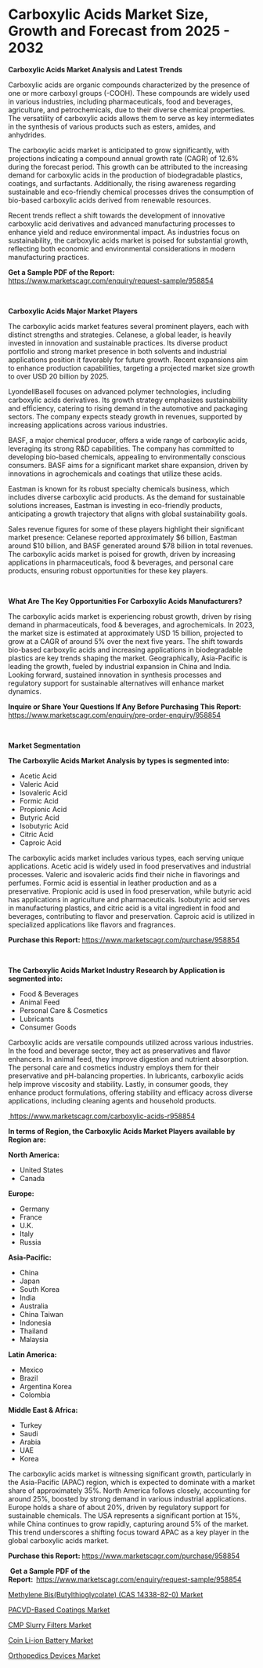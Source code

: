 <p><h1>Carboxylic Acids Market Size, Growth and Forecast from 2025 - 2032</h1></p><p><strong>Carboxylic Acids Market Analysis and Latest Trends</strong></p>
<p><p>Carboxylic acids are organic compounds characterized by the presence of one or more carboxyl groups (-COOH). These compounds are widely used in various industries, including pharmaceuticals, food and beverages, agriculture, and petrochemicals, due to their diverse chemical properties. The versatility of carboxylic acids allows them to serve as key intermediates in the synthesis of various products such as esters, amides, and anhydrides.</p><p>The carboxylic acids market is anticipated to grow significantly, with projections indicating a compound annual growth rate (CAGR) of 12.6% during the forecast period. This growth can be attributed to the increasing demand for carboxylic acids in the production of biodegradable plastics, coatings, and surfactants. Additionally, the rising awareness regarding sustainable and eco-friendly chemical processes drives the consumption of bio-based carboxylic acids derived from renewable resources.</p><p>Recent trends reflect a shift towards the development of innovative carboxylic acid derivatives and advanced manufacturing processes to enhance yield and reduce environmental impact. As industries focus on sustainability, the carboxylic acids market is poised for substantial growth, reflecting both economic and environmental considerations in modern manufacturing practices.</p></p>
<p><strong>Get a Sample PDF of the Report:&nbsp;</strong> <a href="https://www.marketscagr.com/enquiry/request-sample/958854?utm_campaign=2014&utm_medium=2&utm_source=Github&utm_content=ia&utm_term=06012025&utm_id=carboxylic-acids">https://www.marketscagr.com/enquiry/request-sample/958854</a></p>
<p>&nbsp;</p>
<p><strong>Carboxylic Acids Major Market Players</strong></p>
<p><p>The carboxylic acids market features several prominent players, each with distinct strengths and strategies. Celanese, a global leader, is heavily invested in innovation and sustainable practices. Its diverse product portfolio and strong market presence in both solvents and industrial applications position it favorably for future growth. Recent expansions aim to enhance production capabilities, targeting a projected market size growth to over USD 20 billion by 2025.</p><p>LyondellBasell focuses on advanced polymer technologies, including carboxylic acids derivatives. Its growth strategy emphasizes sustainability and efficiency, catering to rising demand in the automotive and packaging sectors. The company expects steady growth in revenues, supported by increasing applications across various industries.</p><p>BASF, a major chemical producer, offers a wide range of carboxylic acids, leveraging its strong R&D capabilities. The company has committed to developing bio-based chemicals, appealing to environmentally conscious consumers. BASF aims for a significant market share expansion, driven by innovations in agrochemicals and coatings that utilize these acids.</p><p>Eastman is known for its robust specialty chemicals business, which includes diverse carboxylic acid products. As the demand for sustainable solutions increases, Eastman is investing in eco-friendly products, anticipating a growth trajectory that aligns with global sustainability goals.</p><p>Sales revenue figures for some of these players highlight their significant market presence: Celanese reported approximately $6 billion, Eastman around $10 billion, and BASF generated around $78 billion in total revenues. The carboxylic acids market is poised for growth, driven by increasing applications in pharmaceuticals, food & beverages, and personal care products, ensuring robust opportunities for these key players.</p></p>
<p>&nbsp;</p>
<p><strong>What Are The Key Opportunities For Carboxylic Acids Manufacturers?</strong></p>
<p><p>The carboxylic acids market is experiencing robust growth, driven by rising demand in pharmaceuticals, food & beverages, and agrochemicals. In 2023, the market size is estimated at approximately USD 15 billion, projected to grow at a CAGR of around 5% over the next five years. The shift towards bio-based carboxylic acids and increasing applications in biodegradable plastics are key trends shaping the market. Geographically, Asia-Pacific is leading the growth, fueled by industrial expansion in China and India. Looking forward, sustained innovation in synthesis processes and regulatory support for sustainable alternatives will enhance market dynamics.</p></p>
<p><strong>Inquire or Share Your Questions If Any Before Purchasing This Report:</strong> <a href="https://www.marketscagr.com/enquiry/pre-order-enquiry/958854?utm_campaign=2014&utm_medium=2&utm_source=Github&utm_content=ia&utm_term=06012025&utm_id=carboxylic-acids">https://www.marketscagr.com/enquiry/pre-order-enquiry/958854</a></p>
<p>&nbsp;</p>
<p><strong>Market Segmentation</strong></p>
<p><strong>The Carboxylic Acids Market Analysis by types is segmented into:</strong></p>
<p><ul><li>Acetic Acid</li><li>Valeric Acid</li><li>Isovaleric Acid</li><li>Formic Acid</li><li>Propionic Acid</li><li>Butyric Acid</li><li>Isobutyric Acid</li><li>Citric Acid</li><li>Caproic Acid</li></ul></p>
<p><p>The carboxylic acids market includes various types, each serving unique applications. Acetic acid is widely used in food preservatives and industrial processes. Valeric and isovaleric acids find their niche in flavorings and perfumes. Formic acid is essential in leather production and as a preservative. Propionic acid is used in food preservation, while butyric acid has applications in agriculture and pharmaceuticals. Isobutyric acid serves in manufacturing plastics, and citric acid is a vital ingredient in food and beverages, contributing to flavor and preservation. Caproic acid is utilized in specialized applications like flavors and fragrances.</p></p>
<p><strong>Purchase this Report:&nbsp;</strong><a href="https://www.marketscagr.com/purchase/958854?utm_campaign=2014&utm_medium=2&utm_source=Github&utm_content=ia&utm_term=06012025&utm_id=carboxylic-acids">https://www.marketscagr.com/purchase/958854</a></p>
<p>&nbsp;</p>
<p><strong>The Carboxylic Acids Market Industry Research by Application is segmented into:</strong></p>
<p><ul><li>Food & Beverages</li><li>Animal Feed</li><li>Personal Care & Cosmetics</li><li>Lubricants</li><li>Consumer Goods</li></ul></p>
<p><p>Carboxylic acids are versatile compounds utilized across various industries. In the food and beverage sector, they act as preservatives and flavor enhancers. In animal feed, they improve digestion and nutrient absorption. The personal care and cosmetics industry employs them for their preservative and pH-balancing properties. In lubricants, carboxylic acids help improve viscosity and stability. Lastly, in consumer goods, they enhance product formulations, offering stability and efficacy across diverse applications, including cleaning agents and household products.</p></p>
<p><a href="https://www.marketscagr.com/carboxylic-acids-r958854?utm_campaign=2014&utm_medium=2&utm_source=Github&utm_content=ia&utm_term=06012025&utm_id=carboxylic-acids">&nbsp;https://www.marketscagr.com/carboxylic-acids-r958854</a></p>
<p><strong>In terms of Region, the Carboxylic Acids Market Players available by Region are:</strong></p>
<p>
    <p> <strong> North America: </strong>
        <ul>
            <li>United States</li>
            <li>Canada</li>
        </ul>
        </p> 
    <p> <strong> Europe: </strong>
        <ul>
            <li>Germany</li>
            <li>France</li>
            <li>U.K.</li>
            <li>Italy</li>
            <li>Russia</li>
        </ul>
        </p> 
    <p> <strong> Asia-Pacific: </strong>
        <ul>
            <li>China</li>
            <li>Japan</li>
            <li>South Korea</li>
            <li>India</li>
            <li>Australia</li>
            <li>China Taiwan</li>
            <li>Indonesia</li>
            <li>Thailand</li>
            <li>Malaysia</li>
        </ul>
        </p> 
    <p> <strong> Latin America: </strong>
        <ul>
            <li>Mexico</li>
            <li>Brazil</li>
            <li>Argentina Korea</li>
            <li>Colombia</li>
        </ul>
        </p> 
    <p> <strong> Middle East & Africa: </strong>
        <ul>
            <li>Turkey</li>
            <li>Saudi</li>
            <li>Arabia</li>
            <li>UAE</li>
            <li>Korea</li>
        </ul>
    </p>
    </p>
<p><p>The carboxylic acids market is witnessing significant growth, particularly in the Asia-Pacific (APAC) region, which is expected to dominate with a market share of approximately 35%. North America follows closely, accounting for around 25%, boosted by strong demand in various industrial applications. Europe holds a share of about 20%, driven by regulatory support for sustainable chemicals. The USA represents a significant portion at 15%, while China continues to grow rapidly, capturing around 5% of the market. This trend underscores a shifting focus toward APAC as a key player in the global carboxylic acids market.</p></p>
<p><strong>Purchase this Report: </strong><a href="https://www.marketscagr.com/purchase/958854?utm_campaign=2014&utm_medium=2&utm_source=Github&utm_content=ia&utm_term=06012025&utm_id=carboxylic-acids">https://www.marketscagr.com/purchase/958854</a></p>
<p>&nbsp;<strong>Get a Sample PDF of the Report:&nbsp;&nbsp;</strong><a href="https://www.marketscagr.com/enquiry/request-sample/958854?utm_campaign=2014&utm_medium=2&utm_source=Github&utm_content=ia&utm_term=06012025&utm_id=carboxylic-acids">https://www.marketscagr.com/enquiry/request-sample/958854</a></p>
<p><strong></strong></p>
<p><p><a href="https://www.linkedin.com/pulse/forecasting-methylene-bisbutylthioglycolate-cas-14338-82-0-market-azykf?utm_campaign=2014&utm_medium=2&utm_source=Github&utm_content=ia&utm_term=06012025&utm_id=carboxylic-acids">Methylene Bis(Butylthioglycolate) (CAS 14338-82-0) Market</a></p><p><a href="https://www.linkedin.com/pulse/comprehensive-review-pacvd-based-coatings-market-size-revenue-rkwuf?utm_campaign=2014&utm_medium=2&utm_source=Github&utm_content=ia&utm_term=06012025&utm_id=carboxylic-acids">PACVD-Based Coatings Market</a></p><p><a href="https://www.linkedin.com/pulse/cmp-slurry-filters-market-analysis-anticipated-126-cagr-growth-jht9c?utm_campaign=2014&utm_medium=2&utm_source=Github&utm_content=ia&utm_term=06012025&utm_id=carboxylic-acids">CMP Slurry Filters Market</a></p><p><a href="https://www.linkedin.com/pulse/analysis-global-coin-li-ion-battery-market-type-application-suluc?utm_campaign=2014&utm_medium=2&utm_source=Github&utm_content=ia&utm_term=06012025&utm_id=carboxylic-acids">Coin Li-ion Battery Market</a></p><p><a href="https://www.linkedin.com/pulse/growing-orthopedics-devices-market-size-forecast-predicted-cagr-1xx7f?utm_campaign=2014&utm_medium=2&utm_source=Github&utm_content=ia&utm_term=06012025&utm_id=carboxylic-acids">Orthopedics Devices Market</a></p></p>
